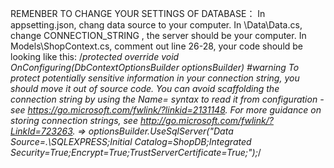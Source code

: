 REMENBER TO CHANGE YOUR SETTINGS OF DATABASE：
In appsetting.json, chang data source to your computer.
In \Data\Data.cs, change CONNECTION_STRING , the server should be your computer.
In Models\ShopContext.cs, comment out line 26-28, your code should be looking like this:
      /*protected override void OnConfiguring(DbContextOptionsBuilder optionsBuilder)
#warning To protect potentially sensitive information in your connection string, you should move it out of source code. You can avoid scaffolding the connection string by using the Name= syntax to read it from configuration - see https://go.microsoft.com/fwlink/?linkid=2131148. For more guidance on storing connection strings, see http://go.microsoft.com/fwlink/?LinkId=723263.
        => optionsBuilder.UseSqlServer("Data Source=.\\SQLEXPRESS;Initial Catalog=ShopDB;Integrated Security=True;Encrypt=True;TrustServerCertificate=True;");*/
